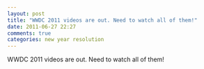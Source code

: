 ```yaml
---
layout: post
title: "WWDC 2011 videos are out. Need to watch all of them!"
date: 2011-06-27 22:27
comments: true
categories: new year resolution
---
```


WWDC 2011 videos are out. Need to watch all of them!

